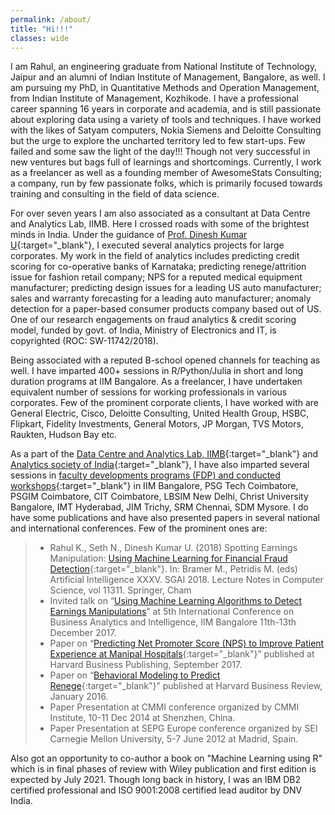 ```yaml
---
permalink: /about/
title: "Hi!!!"
classes: wide
---
```


I am Rahul, an engineering graduate from National Institute of Technology, Jaipur and an alumni of Indian Institute of Management, Bangalore, as well. I am pursuing my PhD, in Quantitative Methods and Operation Management, from Indian Institute of Management, Kozhikode. I have a professional career spanning 16 years in corporate and academia, and is still passionate about exploring data using a variety of tools and techniques. I have worked with the likes of Satyam computers, Nokia Siemens and Deloitte Consulting but the urge to explore the uncharted territory led to few start-ups. Few failed and some saw the light of the day!!! Though not very successful in new ventures but bags full of learnings and shortcomings. Currently, I work as a freelancer as well as a founding member of AwesomeStats Consulting; a company, run by few passionate folks, which is primarily focused towards training and consulting in the field of data science. 

For over seven years I am also associated as a consultant at Data Centre and Analytics Lab, IIMB. Here I crossed roads with some of the brightest minds in India. Under the guidance of [Prof. Dinesh Kumar U](https://www.iimb.ac.in/user/70/u-dinesh-kumar){:target="_blank"}, I executed several analytics projects for large corporates. My work in the field of analytics includes predicting credit scoring for co-operative banks of Karnataka; predicting renege/attrition issue for fashion retail company; NPS for a reputed medical equipment manufacturer; predicting design issues for a leading US auto manufacturer; sales and warranty forecasting for a leading auto manufacturer; anomaly detection for a paper-based consumer products company based out of US.  One of our research engagements on fraud analytics & credit scoring model, funded by govt. of India, Ministry of Electronics and IT, is copyrighted (ROC: SW-11742/2018). 

Being associated with a reputed B-school opened channels for teaching as well. I have imparted 400+ sessions in R/Python/Julia in short and long duration programs at IIM Bangalore. As a freelancer, I have undertaken equivalent number of sessions for working professionals in various corporates. Few of the prominent corporate clients, I have worked with are General Electric, Cisco, Deloitte Consulting, United Health Group, HSBC, Flipkart, Fidelity Investments, General Motors, JP Morgan, TVS Motors, Raukten, Hudson Bay etc. 

As a part of the [Data Centre and Analytics Lab, IIMB](https://dcal.iimb.ernet.in/index.html){:target="_blank"} and [Analytics society of India](https://dcal.iimb.ernet.in/analytics-society-india.html){:target="_blank"}, I have also imparted several sessions in [faculty developments programs (FDP) and conducted workshops](https://dcal.iimb.ernet.in/past-events.html){:target="_blank"} in IIM Bangalore, PSG Tech Coimbatore, PSGIM Coimbatore, CIT Coimbatore, LBSIM New Delhi, Christ University Bangalore, IMT Hyderabad, JIM Trichy, SRM Chennai, SDM Mysore. I do have some publications and have also presented papers in several national and international conferences. Few of the prominent ones are:

> * Rahul K., Seth N., Dinesh Kumar U. (2018) Spotting Earnings Manipulation: [Using Machine Learning for Financial Fraud Detection](https://link.springer.com/chapter/10.1007%2F978-3-030-04191-5_29){:target="_blank"}. In: Bramer M., Petridis M. (eds) Artificial Intelligence XXXV. SGAI 2018. Lecture Notes in Computer Science, vol 11311. Springer, Cham
> * Invited talk on “[Using Machine Learning Algorithms to Detect Earnings Manipulations](dcal.iimb.ernet.in/baiconf2017/pdf/Conference_Schedule_2017.pdf)” at 5th International Conference on Business Analytics and Intelligence, IIM Bangalore 11th-13th December 2017.
> * Paper on “[Predicting Net Promoter Score (NPS) to Improve Patient Experience at Manipal Hospitals](https://cb.hbsp.harvard.edu/cbmp/product/IMB649-PDF-ENG){:target="_blank"}” published at Harvard Business Publishing, September 2017.
> * Paper on “[Behavioral Modeling to Predict Renege](https://hbr.org/product/hr-analytics-at-scaleneworks-behavioral-modeling-to-predict-renege/IMB551-PDF-ENG){:target="_blank"}” published at Harvard Business Review, January 2016.
> * Paper Presentation at CMMI conference organized by CMMI Institute, 10-11 Dec 2014 at Shenzhen, China.
> * Paper Presentation at SEPG Europe conference organized by SEI Carnegie Mellon University, 5-7 June 2012 at Madrid, Spain. 

Also got an opportunity to co-author a book on "Machine Learning using R" which is in final phases of review with Wiley publication and first edition is expected by July 2021. Though long back in history, I was an IBM DB2 certified professional and ISO 9001:2008 certified lead auditor by DNV India.
